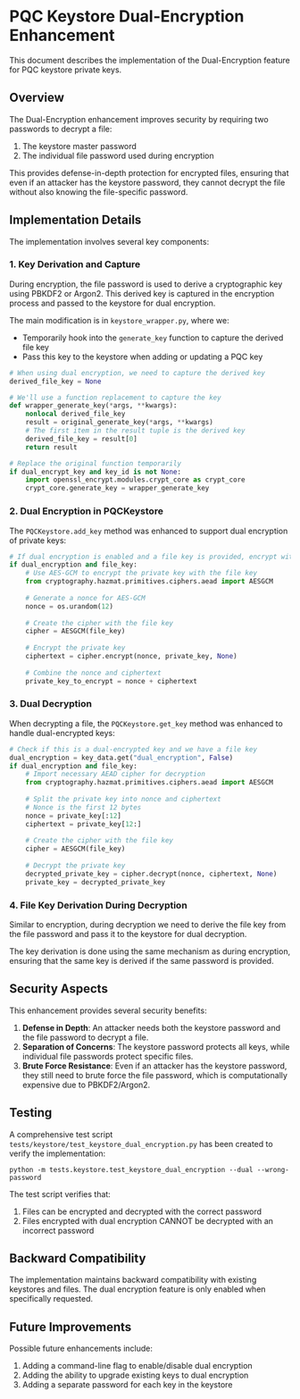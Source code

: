 # PQC Keystore Dual-Encryption Enhancement

This document describes the implementation of the Dual-Encryption feature for PQC keystore private keys.

## Overview

The Dual-Encryption enhancement improves security by requiring two passwords to decrypt a file:
1. The keystore master password
2. The individual file password used during encryption

This provides defense-in-depth protection for encrypted files, ensuring that even if an attacker has the keystore password, they cannot decrypt the file without also knowing the file-specific password.

## Implementation Details

The implementation involves several key components:

### 1. Key Derivation and Capture

During encryption, the file password is used to derive a cryptographic key using PBKDF2 or Argon2. This derived key is captured in the encryption process and passed to the keystore for dual encryption.

The main modification is in `keystore_wrapper.py`, where we:
* Temporarily hook into the `generate_key` function to capture the derived file key
* Pass this key to the keystore when adding or updating a PQC key

```python
# When using dual encryption, we need to capture the derived key
derived_file_key = None

# We'll use a function replacement to capture the key
def wrapper_generate_key(*args, **kwargs):
    nonlocal derived_file_key
    result = original_generate_key(*args, **kwargs)
    # The first item in the result tuple is the derived key
    derived_file_key = result[0]
    return result

# Replace the original function temporarily
if dual_encrypt_key and key_id is not None:
    import openssl_encrypt.modules.crypt_core as crypt_core
    crypt_core.generate_key = wrapper_generate_key
```

### 2. Dual Encryption in PQCKeystore

The `PQCKeystore.add_key` method was enhanced to support dual encryption of private keys:

```python
# If dual encryption is enabled and a file key is provided, encrypt with it first
if dual_encryption and file_key:
    # Use AES-GCM to encrypt the private key with the file key
    from cryptography.hazmat.primitives.ciphers.aead import AESGCM
    
    # Generate a nonce for AES-GCM
    nonce = os.urandom(12)
    
    # Create the cipher with the file key
    cipher = AESGCM(file_key)
    
    # Encrypt the private key
    ciphertext = cipher.encrypt(nonce, private_key, None)
    
    # Combine the nonce and ciphertext
    private_key_to_encrypt = nonce + ciphertext
```

### 3. Dual Decryption

When decrypting a file, the `PQCKeystore.get_key` method was enhanced to handle dual-encrypted keys:

```python
# Check if this is a dual-encrypted key and we have a file key
dual_encryption = key_data.get("dual_encryption", False)
if dual_encryption and file_key:
    # Import necessary AEAD cipher for decryption
    from cryptography.hazmat.primitives.ciphers.aead import AESGCM
    
    # Split the private key into nonce and ciphertext
    # Nonce is the first 12 bytes
    nonce = private_key[:12]
    ciphertext = private_key[12:]
    
    # Create the cipher with the file key
    cipher = AESGCM(file_key)
    
    # Decrypt the private key
    decrypted_private_key = cipher.decrypt(nonce, ciphertext, None)
    private_key = decrypted_private_key
```

### 4. File Key Derivation During Decryption

Similar to encryption, during decryption we need to derive the file key from the file password and pass it to the keystore for dual decryption.

The key derivation is done using the same mechanism as during encryption, ensuring that the same key is derived if the same password is provided.

## Security Aspects

This enhancement provides several security benefits:

1. **Defense in Depth**: An attacker needs both the keystore password and the file password to decrypt a file.
2. **Separation of Concerns**: The keystore password protects all keys, while individual file passwords protect specific files.
3. **Brute Force Resistance**: Even if an attacker has the keystore password, they still need to brute force the file password, which is computationally expensive due to PBKDF2/Argon2.

## Testing

A comprehensive test script `tests/keystore/test_keystore_dual_encryption.py` has been created to verify the implementation:

```
python -m tests.keystore.test_keystore_dual_encryption --dual --wrong-password
```

The test script verifies that:
1. Files can be encrypted and decrypted with the correct password
2. Files encrypted with dual encryption CANNOT be decrypted with an incorrect password

## Backward Compatibility

The implementation maintains backward compatibility with existing keystores and files. The dual encryption feature is only enabled when specifically requested.

## Future Improvements

Possible future enhancements include:
1. Adding a command-line flag to enable/disable dual encryption
2. Adding the ability to upgrade existing keys to dual encryption
3. Adding a separate password for each key in the keystore